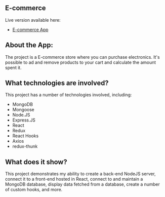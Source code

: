 ## E-commerce

 Live version available here:
 -  [E-commerce App](https://competent-mayer-1fd506.netlify.app/)
 
 ## About the App: 

The project is a E-commerce store where you can purchase electronics. It's possible to ad and remove products to your cart and calculate the amount spent it.


## What technologies are involved?

This project has a number of technologies involved, including:

 - MongoDB
 - Mongoose
 - Node.JS
 - Express.JS
 - React
 - Redux
 - React Hooks
 - Axios
 - redux-thunk
 
 ## What does it show?
This project demonstrates my ability to create a back-end NodeJS server, connect it to a front-end hosted in React, connect to and maintain a MongoDB database, display data fetched from a database, create a number of custom hooks, and more.
